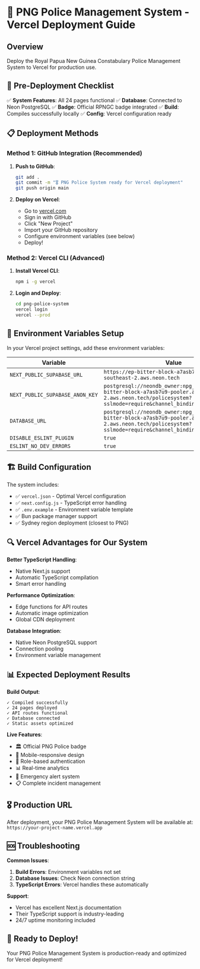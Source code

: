 # 🚀 PNG Police Management System - Vercel Deployment Guide

## Overview
Deploy the Royal Papua New Guinea Constabulary Police Management System to Vercel for production use.

## 🎯 Pre-Deployment Checklist
✅ **System Features**: All 24 pages functional
✅ **Database**: Connected to Neon PostgreSQL
✅ **Badge**: Official RPNGC badge integrated
✅ **Build**: Compiles successfully locally
✅ **Config**: Vercel configuration ready

## 📋 Deployment Methods

### Method 1: GitHub Integration (Recommended)

1. **Push to GitHub**:
   ```bash
   git add .
   git commit -m "🎖️ PNG Police System ready for Vercel deployment"
   git push origin main
   ```

2. **Deploy on Vercel**:
   - Go to [vercel.com](https://vercel.com)
   - Sign in with GitHub
   - Click "New Project"
   - Import your GitHub repository
   - Configure environment variables (see below)
   - Deploy!

### Method 2: Vercel CLI (Advanced)

1. **Install Vercel CLI**:
   ```bash
   npm i -g vercel
   ```

2. **Login and Deploy**:
   ```bash
   cd png-police-system
   vercel login
   vercel --prod
   ```

## 🔧 Environment Variables Setup

In your Vercel project settings, add these environment variables:

| Variable | Value |
|----------|-------|
| `NEXT_PUBLIC_SUPABASE_URL` | `https://ep-bitter-block-a7asb7u9-pooler.ap-southeast-2.aws.neon.tech` |
| `NEXT_PUBLIC_SUPABASE_ANON_KEY` | `postgresql://neondb_owner:npg_oiDghtu0HEP9@ep-bitter-block-a7asb7u9-pooler.ap-southeast-2.aws.neon.tech/policesystem?sslmode=require&channel_binding=require` |
| `DATABASE_URL` | `postgresql://neondb_owner:npg_oiDghtu0HEP9@ep-bitter-block-a7asb7u9-pooler.ap-southeast-2.aws.neon.tech/policesystem?sslmode=require&channel_binding=require` |
| `DISABLE_ESLINT_PLUGIN` | `true` |
| `ESLINT_NO_DEV_ERRORS` | `true` |

## 🏗️ Build Configuration

The system includes:
- ✅ `vercel.json` - Optimal Vercel configuration
- ✅ `next.config.js` - TypeScript error handling
- ✅ `.env.example` - Environment variable template
- ✅ Bun package manager support
- ✅ Sydney region deployment (closest to PNG)

## 🔍 Vercel Advantages for Our System

**Better TypeScript Handling**:
- Native Next.js support
- Automatic TypeScript compilation
- Smart error handling

**Performance Optimization**:
- Edge functions for API routes
- Automatic image optimization
- Global CDN deployment

**Database Integration**:
- Native Neon PostgreSQL support
- Connection pooling
- Environment variable management

## 📊 Expected Deployment Results

**Build Output**:
```
✓ Compiled successfully
✓ 24 pages deployed
✓ API routes functional
✓ Database connected
✓ Static assets optimized
```

**Live Features**:
- 🏛️ Official PNG Police badge
- 📱 Mobile-responsive design
- 🔐 Role-based authentication
- 📊 Real-time analytics
- 🚨 Emergency alert system
- 📋 Complete incident management

## 🎖️ Production URL

After deployment, your PNG Police Management System will be available at:
`https://your-project-name.vercel.app`

## 🆘 Troubleshooting

**Common Issues**:
1. **Build Errors**: Environment variables not set
2. **Database Issues**: Check Neon connection string
3. **TypeScript Errors**: Vercel handles these automatically

**Support**:
- Vercel has excellent Next.js documentation
- Their TypeScript support is industry-leading
- 24/7 uptime monitoring included

## 🚀 Ready to Deploy!

Your PNG Police Management System is production-ready and optimized for Vercel deployment!
